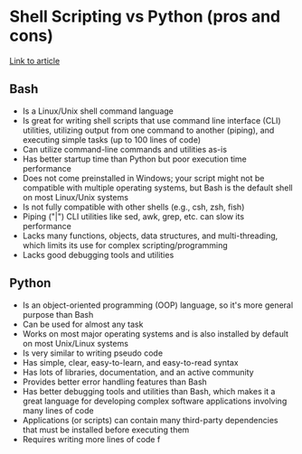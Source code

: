 # Shell Scripting vs Python (pros and cons) 
[Link to article](https://opensource.com/article/19/4/bash-vs-python)  
## Bash
* Is a Linux/Unix shell command language
* Is great for writing shell scripts that use command line interface (CLI) utilities, utilizing output from one command to another (piping), and executing simple tasks (up to 100 lines of code)
* Can utilize command-line commands and utilities as-is
* Has better startup time than Python but poor execution time performance
* Does not come preinstalled in Windows; your script might not be compatible with multiple operating systems, but Bash is the default shell on most Linux/Unix systems
* Is not fully compatible with other shells (e.g., csh, zsh, fish)
* Piping ("|") CLI utilities like sed, awk, grep, etc. can slow its performance
* Lacks many functions, objects, data structures, and multi-threading, which limits its use for complex scripting/programming
* Lacks good debugging tools and utilities
## Python
* Is an object-oriented programming (OOP) language, so it's more general purpose than Bash
* Can be used for almost any task
* Works on most major operating systems and is also installed by default on most Unix/Linux systems
* Is very similar to writing pseudo code
* Has simple, clear, easy-to-learn, and easy-to-read syntax
* Has lots of libraries, documentation, and an active community
* Provides better error handling features than Bash
* Has better debugging tools and utilities than Bash, which makes it a great language for developing complex software applications involving many lines of code
* Applications (or scripts) can contain many third-party dependencies that must be installed before executing them
* Requires writing more lines of code f